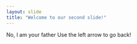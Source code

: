 ```yaml
---
layout: slide
title: "Welcome to our second slide!"
---
```

No, I am your father
Use the left arrow to go back!
